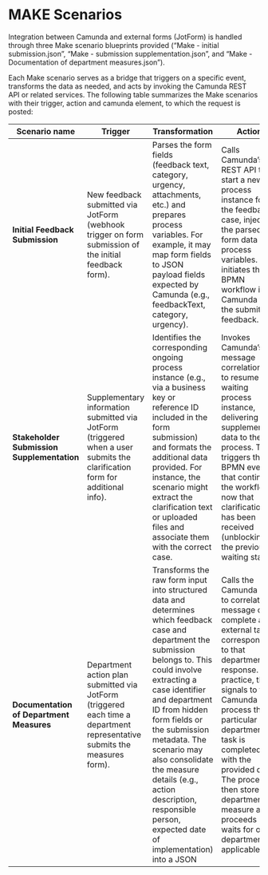# MAKE Scenarios

Integration between Camunda and external forms (JotForm) is handled through three Make scenario blueprints provided (“Make - initial submission.json”, “Make - submission supplementation.json”, and “Make - Documentation of department measures.json”). 

Each Make scenario serves as a bridge that triggers on a specific event, transforms the data as needed, and acts by invoking the Camunda REST API or related services. The following table summarizes the Make scenarios with their trigger, action and camunda element, to which the request is posted:

| Scenario name | Trigger | Transformation | Action |
|---------------|---------|-------------|---------|
| **Initial Feedback Submission** | New feedback submitted via JotForm (webhook trigger on form submission of the initial feedback form). | Parses the form fields (feedback text, category, urgency, attachments, etc.) and prepares process variables. For example, it may map form fields to JSON payload fields expected by Camunda (e.g., feedbackText, category, urgency). | Calls Camunda’s REST API to start a new process instance for the feedback case, injecting the parsed form data as process variables. This initiates the BPMN workflow in Camunda for the submitted feedback. |
| **Stakeholder Submission Supplementation** | Supplementary information submitted via JotForm (triggered when a user submits the clarification form for additional info). | Identifies the corresponding ongoing process instance (e.g., via a business key or reference ID included in the form submission) and formats the additional data provided. For instance, the scenario might extract the clarification text or uploaded files and associate them with the correct case. | Invokes Camunda’s message correlation API to resume the waiting process instance, delivering the supplementary data to the process. This triggers the BPMN event that continues the workflow now that clarification has been received (unblocking the previously waiting state). |
| **Documentation of Department Measures** | Department action plan submitted via JotForm (triggered each time a department representative submits the measures form). | Transforms the raw form input into structured data and determines which feedback case and department the submission belongs to. This could involve extracting a case identifier and department ID from hidden form fields or the submission metadata. The scenario may also consolidate the measure details (e.g., action description, responsible person, expected date of implementation) into a JSON | Calls the Camunda API to correlate a message or complete an external task corresponding to that department’s response. In practice, this signals to the Camunda process that a particular department’s task is completed with the provided data. The process then stores the department’s measure and proceeds (or waits for other departments if applicable).|
